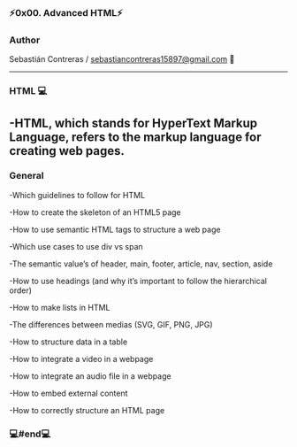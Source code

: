 ###  ⚡0x00. Advanced HTML⚡

### Author

Sebastián Contreras / sebastiancontreras15897@gmail.com 📧

--------------------------------------------------------
### HTML 💻

-HTML, which stands for HyperText Markup Language, refers to the markup language for creating web pages.
--------------------------------------------------------
### General
-Which guidelines to follow for HTML

-How to create the skeleton of an HTML5 page

-How to use semantic HTML tags to structure a web page

-Which use cases to use div vs span

-The semantic value’s of header, main, footer, article, nav, section, aside

-How to use headings (and why it’s important to follow the hierarchical order)

-How to make lists in HTML

-The differences between medias (SVG, GIF, PNG, JPG)

-How to structure data in a table

-How to integrate a video in a webpage

-How to integrate an audio file in a webpage

-How to embed external content

-How to correctly structure an HTML page

### 💻#end💻
